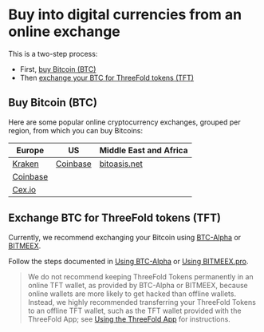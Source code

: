 # Buy into digital currencies from an online exchange

This is a two-step process:
- First, [buy Bitcoin (BTC)](#step1)
- Then [exchange your BTC for ThreeFold tokens (TFT)](#step2)

<a id='step1'></a>

## Buy Bitcoin (BTC)

Here are some popular online cryptocurrency exchanges, grouped per region, from which you can buy Bitcoins:

|Europe | US | Middle East and Africa |
|--------|----|-----------------------|
|[Kraken](https://www.kraken.com/) | [Coinbase](https://www.coinbase.com/buy-bitcoin) | [bitoasis.net](https://bitoasis.net/en/front/faq)|
|[Coinbase](https://www.coinbase.com/buy-bitcoin)| ||
|[Cex.io](https://cex.io/buy-bitcoins) | ||


<a id='step2'></a>

## Exchange BTC for ThreeFold tokens (TFT)

Currently, we recommend exchanging your Bitcoin using [BTC-Alpha](https://btc-alpha.com/) or [BITMEEX](https://bitmeex.pro).

Follow the steps documented in [Using BTC-Alpha](btc_alpha.md) or [Using BITMEEX.pro](bitmeex.md).

> We do not recommend keeping ThreeFold Tokens permanently in an online TFT wallet, as provided by BTC-Alpha or BITMEEX, because online wallets are more likely to get hacked than offline wallets. Instead, we highly recommended transferring your ThreeFold Tokens to an offline TFT wallet, such as the TFT wallet provided with the ThreeFold App; see [Using the ThreeFold App](threefold_app.md) for instructions.
